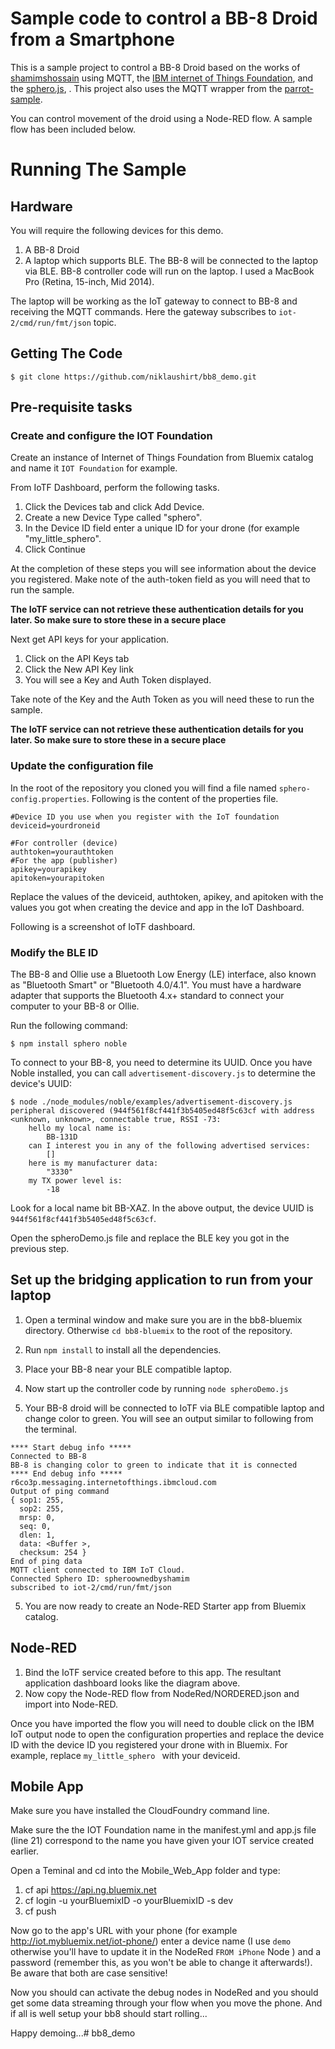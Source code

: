 # Sample code to control a BB-8 Droid from a Smartphone


This is a sample project to control a BB-8 Droid based on the works of [shamimshossain](https://github.com/shamimshossain/bb8-bluemix)
using MQTT, the [IBM internet of Things Foundation](http://www.ibm.com/cloud-computing/bluemix/solutions/iot/), and the [sphero.js](https://github.com/orbotix/sphero.js),
. This project also uses the MQTT wrapper from the [parrot-sample](https://github.com/IBM-Bluemix/parrot-sample).

You can control movement of the droid using a Node-RED flow. A sample flow has been included below. 

# Running The Sample

## Hardware

You will require the following devices for this demo.

1. A BB-8 Droid
2. A laptop which supports BLE. The BB-8 will be connected to the laptop via BLE. BB-8 controller code will run on the laptop. I used a MacBook Pro (Retina, 15-inch, Mid 2014).

The laptop will be working as the IoT gateway to connect to BB-8 and receiving the MQTT commands. Here the gateway subscribes to `iot-2/cmd/run/fmt/json` topic.


## Getting The Code

`$ git clone https://github.com/niklaushirt/bb8_demo.git`

## Pre-requisite tasks
### Create and configure the IOT Foundation 
Create an instance of Internet of Things Foundation from Bluemix catalog and name it `IOT Foundation` for example.



From IoTF Dashboard, perform the following tasks.

1. Click the Devices tab and click Add Device.
2. Create a new Device Type called "sphero".  
3.  In the Device ID field enter a unique ID for your drone (for example "my_little_sphero".
4. Click Continue

At the completion of these steps you will see information about the device you registered.  Make note of the auth-token field as you will need that to run the sample.

**The IoTF service can not retrieve these authentication details for you later. So make sure to store these in a secure place**

Next get API keys for your application.

1.  Click on the API Keys tab
2.  Click the New API Key link
3.  You will see a Key and Auth Token displayed.

Take note of the Key and the Auth Token as you will need these to run the sample.

**The IoTF service can not retrieve these authentication details for you later. So make sure to store these in a secure place**

### Update the configuration file 

In the root of the repository you cloned you will find a file named `sphero-config.properties`.  Following is the content of the properties file.

```
#Device ID you use when you register with the IoT foundation
deviceid=yourdroneid

#For controller (device)
authtoken=yourauthtoken
#For the app (publisher)
apikey=yourapikey
apitoken=yourapitoken
```

Replace the values of the deviceid, authtoken, apikey, and apitoken with the values you got when creating the device and app in the IoT Dashboard.

Following is a screenshot of IoTF dashboard.



### Modify the BLE ID
The BB-8 and Ollie use a Bluetooth Low Energy (LE) interface, also known as "Bluetooth Smart" or "Bluetooth 4.0/4.1". You must have a hardware adapter that supports the Bluetooth 4.x+ standard to connect your computer to your BB-8 or Ollie.

Run the following command:

    $ npm install sphero noble
    
To connect to your BB-8, you need to determine its UUID. Once you have Noble installed, you can call `advertisement-discovery.js` to determine the device's UUID:

```
$ node ./node_modules/noble/examples/advertisement-discovery.js
peripheral discovered (944f561f8cf441f3b5405ed48f5c63cf with address <unknown, unknown>, connectable true, RSSI -73:
    hello my local name is:
        BB-131D
    can I interest you in any of the following advertised services:
        []
    here is my manufacturer data:
        "3330"
    my TX power level is:
        -18
```

Look for a local name bit BB-XAZ. In the above output, the device UUID is `944f561f8cf441f3b5405ed48f5c63cf`.

Open the spheroDemo.js file and replace the BLE key you got in the previous step.


## Set up the bridging application to run from your laptop


1. Open a terminal window and make sure you are in the bb8-bluemix directory. Otherwise `cd bb8-bluemix` to the root of the repository.
2. Run `npm install` to install all the dependencies.
2. Place your BB-8 near your BLE compatible laptop.
3. Now start up the controller code by running `node spheroDemo.js`

4. Your BB-8 droid will be connected to IoTF via BLE compatible laptop and change color to green. You will see an output similar to following  from the terminal.
```
**** Start debug info *****
Connected to BB-8
BB-8 is changing color to green to indicate that it is connected
**** End debug info *****
r6co3p.messaging.internetofthings.ibmcloud.com
Output of ping command
{ sop1: 255,
  sop2: 255,
  mrsp: 0,
  seq: 0,
  dlen: 1,
  data: <Buffer >,
  checksum: 254 }
End of ping data
MQTT client connected to IBM IoT Cloud.
Connected Sphero ID: spheroownedbyshamim
subscribed to iot-2/cmd/run/fmt/json
```
5. You are now ready to create an Node-RED Starter app from Bluemix catalog.




## Node-RED


1. Bind the IoTF service created before to this app. The resultant application dashboard looks like the diagram above.
2. Now copy the Node-RED flow from NodeRed/NORDERED.json and import into Node-RED.

Once you have imported the flow you will need to double click on the IBM IoT output node to open the configuration properties and replace the device ID with the device ID you registered your drone with in Bluemix. For example, replace `my_little_sphero ` with your deviceid.


## Mobile App
Make sure you have installed the CloudFoundry command line.

Make sure the the IOT Foundation name in the manifest.yml and app.js file (line 21) correspond to the name you have given your IOT service created earlier.

Open a Teminal and cd into the Mobile_Web_App folder and type:

1. cf api https://api.ng.bluemix.net 
2. cf login -u yourBluemixID -o yourBluemixID -s dev
3. cf push

Now go to the app's URL with your phone (for example http://iot.mybluemix.net/iot-phone/) enter a device name (I use `demo` otherwise you'll have to update it in the NodeRed `FROM iPhone` Node ) and a password (remember this, as you won't be able to change it afterwards!).
Be aware that both are case sensitive!

Now you should can activate the debug nodes in NodeRed and you should get some data streaming through your flow when you move the phone.
And if all is well setup your bb8 should start rolling...

Happy demoing...# bb8_demo
